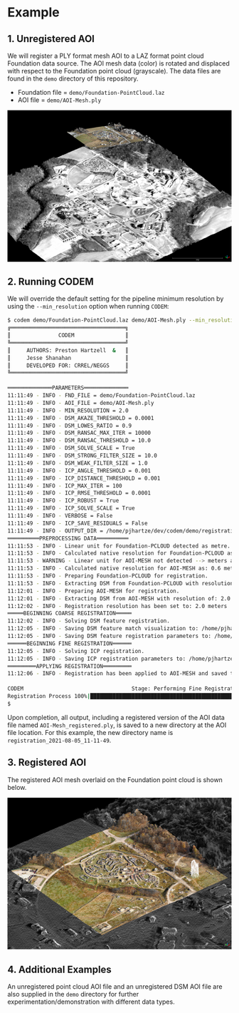 # Example

## 1. Unregistered AOI

We will register a PLY format mesh AOI to a LAZ format point cloud Foundation data source. The AOI mesh data (color) is rotated and displaced with respect to the Foundation point cloud (grayscale). The data files are found in the `demo` directory of this repository.

* Foundation file = `demo/Foundation-PointCloud.laz`
* AOI file = `demo/AOI-Mesh.ply`

![Example Unregistered](./img/example_unregistered.png)

## 2. Running CODEM

We will override the default setting for the pipeline minimum resolution by using the `--min_resolution` option when running `CODEM`:

```bash
$ codem demo/Foundation-PointCloud.laz demo/AOI-Mesh.ply --min_resolution 2.0
╔════════════════════════════════════╗
║               CODEM                ║
╚════════════════════════════════════╝
║     AUTHORS: Preston Hartzell  &   ║
║     Jesse Shanahan                 ║
║     DEVELOPED FOR: CRREL/NEGGS     ║
╚════════════════════════════════════╝

══════════════PARAMETERS══════════════
11:11:49 - INFO - FND_FILE = demo/Foundation-PointCloud.laz
11:11:49 - INFO - AOI_FILE = demo/AOI-Mesh.ply
11:11:49 - INFO - MIN_RESOLUTION = 2.0
11:11:49 - INFO - DSM_AKAZE_THRESHOLD = 0.0001
11:11:49 - INFO - DSM_LOWES_RATIO = 0.9
11:11:49 - INFO - DSM_RANSAC_MAX_ITER = 10000
11:11:49 - INFO - DSM_RANSAC_THRESHOLD = 10.0
11:11:49 - INFO - DSM_SOLVE_SCALE = True
11:11:49 - INFO - DSM_STRONG_FILTER_SIZE = 10.0
11:11:49 - INFO - DSM_WEAK_FILTER_SIZE = 1.0
11:11:49 - INFO - ICP_ANGLE_THRESHOLD = 0.001
11:11:49 - INFO - ICP_DISTANCE_THRESHOLD = 0.001
11:11:49 - INFO - ICP_MAX_ITER = 100
11:11:49 - INFO - ICP_RMSE_THRESHOLD = 0.0001
11:11:49 - INFO - ICP_ROBUST = True
11:11:49 - INFO - ICP_SOLVE_SCALE = True
11:11:49 - INFO - VERBOSE = False
11:11:49 - INFO - ICP_SAVE_RESIDUALS = False
11:11:49 - INFO - OUTPUT_DIR = /home/pjhartze/dev/codem/demo/registration_2021-08-05_11-11-49
══════════PREPROCESSING DATA══════════
11:11:53 - INFO - Linear unit for Foundation-PCLOUD detected as metre.
11:11:53 - INFO - Calculated native resolution for Foundation-PCLOUD as: 0.6 meters
11:11:53 - WARNING - Linear unit for AOI-MESH not detected --> meters assumed
11:11:53 - INFO - Calculated native resolution for AOI-MESH as: 0.6 meters
11:11:53 - INFO - Preparing Foundation-PCLOUD for registration.
11:11:53 - INFO - Extracting DSM from Foundation-PCLOUD with resolution of: 2.0 meters
11:12:01 - INFO - Preparing AOI-MESH for registration.
11:12:01 - INFO - Extracting DSM from AOI-MESH with resolution of: 2.0 meters
11:12:02 - INFO - Registration resolution has been set to: 2.0 meters
═════BEGINNING COARSE REGISTRATION═════
11:12:02 - INFO - Solving DSM feature registration.
11:12:05 - INFO - Saving DSM feature match visualization to: /home/pjhartze/dev/codem/demo/registration_2021-08-05_11-11-49/dsm_feature_matches.png
11:12:05 - INFO - Saving DSM feature registration parameters to: /home/pjhartze/dev/codem/demo/registration_2021-08-05_11-11-49/registration.txt
══════BEGINNING FINE REGISTRATION══════
11:12:05 - INFO - Solving ICP registration.
11:12:05 - INFO - Saving ICP registration parameters to: /home/pjhartze/dev/codem/demo/registration_2021-08-05_11-11-49/registration.txt
═════════APPLYING REGISTRATION═════════
11:12:06 - INFO - Registration has been applied to AOI-MESH and saved to: /home/pjhartze/dev/codem/demo/registration_2021-08-05_11-11-49/AOI-Mesh_registered.ply

CODEM                                  Stage: Performing Fine Registration                                   00:16
Registration Process 100%|█████████████████████████████████████████████████████████| 100/100 [00:17<00:00, 5.84/s]
$
```

Upon completion, all output, including a registered version of the AOI data file named `AOI-Mesh_registered.ply`, is saved to a new directory at the AOI file location. For this example, the new directory name is `registration_2021-08-05_11-11-49`.

## 3. Registered AOI

The registered AOI mesh overlaid on the Foundation point cloud is shown below.

![Example Registered](./img/example_registered.png)

## 4. Additional Examples

An unregistered point cloud AOI file and an unregistered DSM AOI file are also supplied in the `demo` directory for further experimentation/demonstration with different data types.
